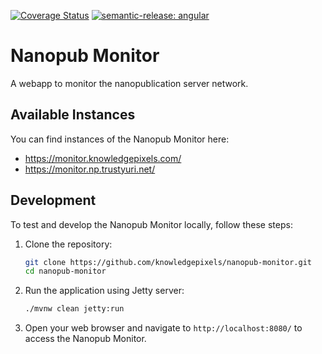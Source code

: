 [![Coverage Status](https://coveralls.io/repos/github/knowledgepixels/nanopub-monitor/badge.svg?branch=master)](https://coveralls.io/github/knowledgepixels/nanopub-monitor?branch=master)
[![semantic-release: angular](https://img.shields.io/badge/semantic--release-angular-e10079?logo=semantic-release)](https://github.com/semantic-release/semantic-release)

# Nanopub Monitor

A webapp to monitor the nanopublication server network.

## Available Instances

You can find instances of the Nanopub Monitor here:

- https://monitor.knowledgepixels.com/
- https://monitor.np.trustyuri.net/

## Development

To test and develop the Nanopub Monitor locally, follow these steps:

1. Clone the repository:
   ```bash
   git clone https://github.com/knowledgepixels/nanopub-monitor.git
   cd nanopub-monitor
    ```
2. Run the application using Jetty server:
   ```bash
   ./mvnw clean jetty:run
   ```
3. Open your web browser and navigate to `http://localhost:8080/` to access the Nanopub Monitor.